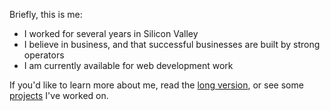 Briefly, this is me:

- I worked for several years in Silicon Valley
- I believe in business, and that successful businesses are built
by strong operators
- I am currently available for web development work

If you'd like to learn more about me, read the [long version](/about-me),
or see some [projects](/technical-projects) I've worked on.
